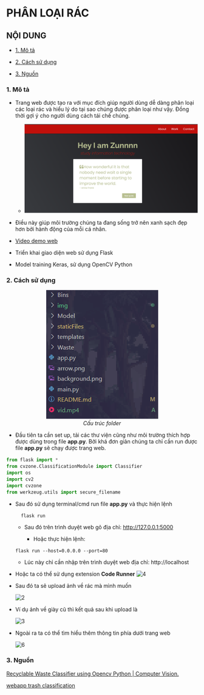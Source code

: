 # PHÂN LOẠI RÁC
## NỘI DUNG

- [1. Mô tả](#1-mô-tả)
    
- [2. Cách sử dụng](#2-cách-sử-dụng)

- [3. Nguồn](#3-nguồn)

### 1. Mô tả

- Trang web được tạo ra với mục đích giúp người dùng dễ dàng phân loại các loại rác và hiểu lý do tại sao chúng được phân loại như vậy. Đồng thời gợi ý cho người dùng cách tái chế chúng.

  - ![1](img/1.png)

- Điều này giúp môi trường chúng ta đang sống trở nên xanh sạch đẹp hơn bởi hành động của mỗi cá nhân.

- [Video demo web](vid.mp4)

- Triển khai giao diện web sử dụng Flask

- Model training Keras, sử dụng OpenCV Python

### 2. Cách sử dụng

<p align="center">
  <img alt="alt text" src="img/3.png" width="">
        <br>
            <em>Cấu trúc folder</em>
</p>

- Đầu tiên ta cần set up, tải các thư viện cũng như môi trường thích hợp được dùng trong file **app.py**. Bởi khá đơn giản chúng ta chỉ cần run được file **app.py** sẽ chạy được trang web.

```py
from flask import *
from cvzone.ClassificationModule import Classifier
import os
import cv2
import cvzone
from werkzeug.utils import secure_filename
```

- Sau đó sử dụng terminal/cmd run file **app.py** và thực hiện lệnh

  ``` 
    flask run
  ````

  - Sau đó trên trình duyệt web gõ địa chỉ: http://127.0.0.1:5000

    - Hoặc thực hiện lệnh:
  ``` 
  flask run --host=0.0.0.0 --port=80
  ```

  - Lúc này chỉ cần nhập trên trình duyệt web địa chỉ: http://localhost

- Hoặc ta có thể sử dụng extension **Code Runner**
  ![4](img/4.png)

- Sau đó ta sẽ upload ảnh về rác mà mình muốn

  ![2](img/2.png)

- Ví dụ ảnh về giày cũ thì kết quả sau khi upload là

  ![3](img/5.png)

- Ngoài ra ta có thể tìm hiểu thêm thông tin phía dưới trang web 

  ![6](img/6.png)

### 3. Nguồn

[Recyclable Waste Classifier using Opencv Python | Computer Vision.](https://www.bing.com/videos/search?q=waaste+classication&&view=detail&mid=FCF4536B62869A0704C0FCF4536B62869A0704C0&&FORM=VRDGAR)

[webapp trash classification](https://github.com/vladalexey/webapp-trash-classification)

